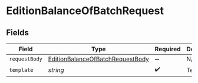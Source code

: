 # EditionBalanceOfBatchRequest


## Fields

| Field                                                                                           | Type                                                                                            | Required                                                                                        | Description                                                                                     |
| ----------------------------------------------------------------------------------------------- | ----------------------------------------------------------------------------------------------- | ----------------------------------------------------------------------------------------------- | ----------------------------------------------------------------------------------------------- |
| `requestBody`                                                                                   | [EditionBalanceOfBatchRequestBody](../../models/operations/editionbalanceofbatchrequestbody.md) | :heavy_minus_sign:                                                                              | N/A                                                                                             |
| `template`                                                                                      | *string*                                                                                        | :heavy_check_mark:                                                                              | Template id                                                                                     |